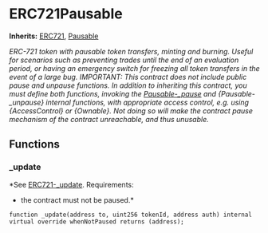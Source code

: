 # ERC721Pausable
**Inherits:**
[ERC721](/lib/solady/src/tokens/ERC721.sol/abstract.ERC721.md), [Pausable](/lib/openzeppelin-contracts/contracts/utils/Pausable.sol/abstract.Pausable.md)

*ERC-721 token with pausable token transfers, minting and burning.
Useful for scenarios such as preventing trades until the end of an evaluation
period, or having an emergency switch for freezing all token transfers in the
event of a large bug.
IMPORTANT: This contract does not include public pause and unpause functions. In
addition to inheriting this contract, you must define both functions, invoking the
[Pausable-_pause](/lib/openzeppelin-contracts/contracts/utils/Pausable.sol/abstract.Pausable.md#_pause) and {Pausable-_unpause} internal functions, with appropriate
access control, e.g. using {AccessControl} or {Ownable}. Not doing so will
make the contract pause mechanism of the contract unreachable, and thus unusable.*


## Functions
### _update

*See [ERC721-_update](/lib/openzeppelin-contracts/contracts/token/ERC721/extensions/ERC721Votes.sol/abstract.ERC721Votes.md#_update).
Requirements:
- the contract must not be paused.*


```solidity
function _update(address to, uint256 tokenId, address auth) internal virtual override whenNotPaused returns (address);
```

